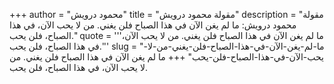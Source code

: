 +++
author = "محمود درويش"
title = "مقولة محمود درويش"
description = "مقولة محمود درويش: ما لم يغن الآن في هذا الصباح فلن يغني. من لا يحب الآن، في هذا الصباح، فلن يحب."
quote = '''ما لم يغن الآن في هذا الصباح فلن يغني. من لا يحب الآن، في هذا الصباح، فلن يحب.'''
slug = "ما-لم-يغن-الآن-في-هذا-الصباح-فلن-يغني-من-لا-يحب-الآن-في-هذا-الصباح-فلن-يحب"
+++
ما لم يغن الآن في هذا الصباح فلن يغني. من لا يحب الآن، في هذا الصباح، فلن يحب.
